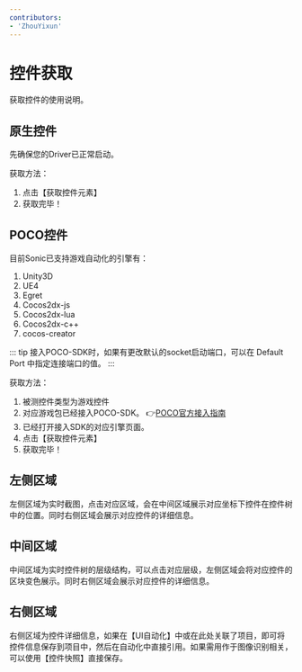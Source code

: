 ```yaml
---
contributors:
- 'ZhouYixun'
---
```


# 控件获取

获取控件的使用说明。

## 原生控件

先确保您的Driver已正常启动。

获取方法：
1. 点击【获取控件元素】
2. 获取完毕！

## POCO控件

目前Sonic已支持游戏自动化的引擎有：
1. Unity3D
2. UE4
3. Egret
4. Cocos2dx-js
5. Cocos2dx-lua
6. Cocos2dx-c++
7. cocos-creator

::: tip
接入POCO-SDK时，如果有更改默认的socket启动端口，可以在 Default Port 中指定连接端口的值。
:::

获取方法：
1. 被测控件类型为游戏控件
2. 对应游戏包已经接入POCO-SDK。 👉[POCO官方接入指南](https://poco.readthedocs.io/en/latest/source/doc/integration.html)
3. 已经打开接入SDK的对应引擎页面。
4. 点击【获取控件元素】
5. 获取完毕！

## 左侧区域

左侧区域为实时截图，点击对应区域，会在中间区域展示对应坐标下控件在控件树中的位置。同时右侧区域会展示对应控件的详细信息。

## 中间区域

中间区域为实时控件树的层级结构，可以点击对应层级，左侧区域会将对应控件的区块变色展示。同时右侧区域会展示对应控件的详细信息。

## 右侧区域

右侧区域为控件详细信息，如果在【UI自动化】中或在此处关联了项目，即可将控件信息保存到项目中，然后在自动化中直接引用。如果需用作于图像识别相关，可以使用【控件快照】直接保存。
